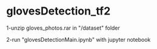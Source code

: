 ﻿# glovesDetection_tf2
 
 1-unzip gloves_photos.rar in "/dataset" folder
 
 2-run "glovesDetectionMain.ipynb" with jupyter notebook
